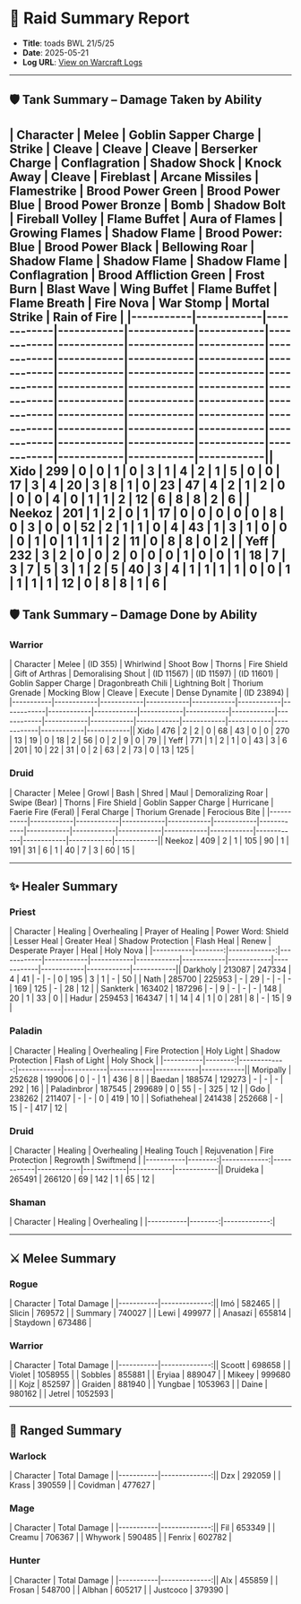 # 📝 Raid Summary Report

- **Title**: toads BWL 21/5/25
- **Date**: 2025-05-21
- **Log URL**: [View on Warcraft Logs](https://www.warcraftlogs.com/reports/bNPKVt4dTYG76ahF)

---

## 🛡️ Tank Summary – Damage Taken by Ability

| Character | Melee | Goblin Sapper Charge | Strike | Cleave | Cleave | Cleave | Berserker Charge | Conflagration | Shadow Shock | Knock Away | Cleave | Fireblast | Arcane Missiles | Flamestrike | Brood Power Green | Brood Power Blue | Brood Power Bronze | Bomb | Shadow Bolt | Fireball Volley | Flame Buffet | Aura of Flames | Growing Flames | Shadow Flame | Brood Power: Blue | Brood Power Black | Bellowing Roar | Shadow Flame | Shadow Flame | Shadow Flame | Conflagration | Brood Affliction Green | Frost Burn | Blast Wave | Wing Buffet | Flame Buffet | Flame Breath | Fire Nova | War Stomp | Mortal Strike | Rain of Fire | |-----------|------------|------------|------------|------------|------------|------------|------------|------------|------------|------------|------------|------------|------------|------------|------------|------------|------------|------------|------------|------------|------------|------------|------------|------------|------------|------------|------------|------------|------------|------------|------------|------------|------------|------------|------------|------------|------------|------------|------------|------------|------------|| Xido | 299 | 0 | 0 | 1 | 0 | 3 | 1 | 4 | 2 | 1 | 5 | 0 | 0 | 17 | 3 | 4 | 20 | 3 | 8 | 1 | 0 | 23 | 47 | 4 | 2 | 1 | 2 | 0 | 0 | 0 | 4 | 0 | 1 | 1 | 2 | 12 | 6 | 8 | 8 | 2 | 6 | | Neekoz | 201 | 1 | 2 | 0 | 1 | 17 | 0 | 0 | 0 | 0 | 0 | 8 | 0 | 3 | 0 | 0 | 52 | 2 | 1 | 1 | 0 | 4 | 43 | 1 | 3 | 1 | 0 | 0 | 0 | 1 | 0 | 1 | 1 | 1 | 2 | 11 | 0 | 8 | 8 | 0 | 2 | | Yeff | 232 | 3 | 2 | 0 | 0 | 2 | 0 | 0 | 0 | 1 | 0 | 0 | 1 | 18 | 7 | 3 | 7 | 5 | 3 | 1 | 2 | 5 | 40 | 3 | 4 | 1 | 1 | 1 | 1 | 0 | 0 | 1 | 1 | 1 | 1 | 12 | 0 | 8 | 8 | 1 | 6 | 
---

## 🛡️ Tank Summary – Damage Done by Ability

### Warrior

| Character | Melee | (ID 355) | Whirlwind | Shoot Bow | Thorns | Fire Shield | Gift of Arthras | Demoralising Shout | (ID 11567) | (ID 11597) | (ID 11601) | Goblin Sapper Charge | Dragonbreath Chili | Lightning Bolt | Thorium Grenade | Mocking Blow | Cleave | Execute | Dense Dynamite | (ID 23894) | |-----------|------------|------------|------------|------------|------------|------------|------------|------------|------------|------------|------------|------------|------------|------------|------------|------------|------------|------------|------------|------------|| Xido | 476 | 2 | 2 | 0 | 68 | 43 | 0 | 0 | 270 | 13 | 19 | 0 | 18 | 2 | 56 | 0 | 2 | 9 | 0 | 79 | | Yeff | 771 | 1 | 2 | 1 | 0 | 43 | 3 | 6 | 201 | 10 | 22 | 31 | 0 | 2 | 63 | 2 | 73 | 0 | 13 | 125 | 
### Druid

| Character | Melee | Growl | Bash | Shred | Maul | Demoralizing Roar | Swipe (Bear) | Thorns | Fire Shield | Goblin Sapper Charge | Hurricane | Faerie Fire (Feral) | Feral Charge | Thorium Grenade | Ferocious Bite | |-----------|------------|------------|------------|------------|------------|------------|------------|------------|------------|------------|------------|------------|------------|------------|------------|| Neekoz | 409 | 2 | 1 | 105 | 90 | 1 | 191 | 31 | 6 | 1 | 40 | 7 | 3 | 60 | 15 | 

---

## ✨ Healer Summary

### Priest

| Character | Healing | Overhealing | Prayer of Healing | Power Word: Shield | Lesser Heal | Greater Heal | Shadow Protection | Flash Heal | Renew | Desperate Prayer | Heal | Holy Nova | |-----------|--------:|-------------:|------------|------------|------------|------------|------------|------------|------------|------------|------------|------------|| Darkholy | 213087 | 247334 | 4 | 41 | - | - | 0 | 195 | 3 | 1 | - | 50 | | Nath | 285700 | 225953 | - | 29 | - | - | - | 169 | 125 | - | 28 | 12 | | Sankterk | 163402 | 187296 | - | 9 | - | - | - | 148 | 20 | 1 | 33 | 0 | | Hadur | 259453 | 164347 | 1 | 14 | 4 | 1 | 0 | 281 | 8 | - | 15 | 9 | 
### Paladin

| Character | Healing | Overhealing | Fire Protection | Holy Light | Shadow Protection | Flash of Light | Holy Shock | |-----------|--------:|-------------:|------------|------------|------------|------------|------------|| Moripally | 252628 | 199006 | 0 | - | 1 | 436 | 8 | | Baedan | 188574 | 129273 | - | - | - | 292 | 16 | | Paladinbror | 187545 | 299689 | 0 | 55 | - | 325 | 12 | | Gdo | 238262 | 211407 | - | - | 0 | 419 | 10 | | Sofiatheheal | 241438 | 252668 | - | 15 | - | 417 | 12 | 
### Druid

| Character | Healing | Overhealing | Healing Touch | Rejuvenation | Fire Protection | Regrowth | Swiftmend | |-----------|--------:|-------------:|------------|------------|------------|------------|------------|| Druideka | 265491 | 266120 | 69 | 142 | 1 | 65 | 12 | 
### Shaman

| Character | Healing | Overhealing | |-----------|--------:|-------------:|

---

## ⚔️ Melee Summary

### Rogue

| Character | Total Damage | |-----------|--------------:|| Imó | 582465 | | Slicin | 769572 | | Summary | 740027 | | Lewi | 499977 | | Anasazí | 655814 | | Staydown | 673486 | 
### Warrior

| Character | Total Damage | |-----------|--------------:|| Scoott | 698658 | | Violet | 1058955 | | Sobbles | 855881 | | Eryiaa | 889047 | | Mikeey | 999680 | | Kojz | 852597 | | Graiden | 881940 | | Yungbae | 1053963 | | Daine | 980162 | | Jetrel | 1052593 | 

---

## 🏹 Ranged Summary

### Warlock

| Character | Total Damage | |-----------|--------------:|| Dzx | 292059 | | Krass | 390559 | | Covidman | 477627 | 
### Mage

| Character | Total Damage | |-----------|--------------:|| Fil | 653349 | | Creamu | 706367 | | Whywork | 590485 | | Fenrix | 602782 | 
### Hunter

| Character | Total Damage | |-----------|--------------:|| Alx | 455859 | | Frosan | 548700 | | Albhan | 605217 | | Justcoco | 379390 | 
